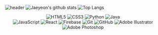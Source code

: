 ![header](https://capsule-render.vercel.app/api?type=waving&color=timeAuto&text=%20💗💖💖💗%20%20&height=200&fontSize=80)
![Jaeyeon's github stats](https://github-readme-stats.vercel.app/api?username=ParkJaeyeon0308&show_icons=true&theme=react)
![Top Langs](https://github-readme-stats.vercel.app/api/top-langs/?username=ParkJaeyeon0308&layout=compact&card_width=445&custom_title=most%20used%20languages%20&show_icons=true&theme=dracula)
<p align='center'>
<img alt="HTML5" src="https://img.shields.io/badge/html5%20-%23E34F26.svg?&style=for-the-badge&logo=html5&logoColor=white"/></a> 
<img alt="CSS3" src="https://img.shields.io/badge/css3%20-%231572B6.svg?&style=for-the-badge&logo=css3&logoColor=white"/></a> 
<img alt="Python" src="https://img.shields.io/badge/python%20-%2314354C.svg?&style=for-the-badge&logo=python&logoColor=white"/></a> 
<img alt="Java" src="https://img.shields.io/badge/java-%23ED8B00.svg?&style=for-the-badge&logo=java&logoColor=white"/></a> <br>
<img alt="JavaScript" src="https://img.shields.io/badge/javascript%20-%23323330.svg?&style=for-the-badge&logo=javascript&logoColor=%23F7DF1E"/></a> 
<img alt="React" src="https://img.shields.io/badge/react%20-%2320232a.svg?&style=for-the-badge&logo=react&logoColor=%2361DAFB"/></a> 
<img alt="Firebase" src="https://img.shields.io/badge/firebase%20-%23039BE5.svg?&style=for-the-badge&logo=firebase"/></a> 
<img alt="Git" src="https://img.shields.io/badge/git%20-%23F05033.svg?&style=for-the-badge&logo=git&logoColor=white"/></a> 
        <img alt="GitHub" src="https://img.shields.io/badge/github%20-%23121011.svg?&style=for-the-badge&logo=github&logoColor=white"/></a> 
<img alt="Adobe Illustrator" src="https://img.shields.io/badge/adobe%20illustrator%20-%23FF9A00.svg?&style=for-the-badge&logo=adobe%20illustrator&logoColor=white"/></a> 
<img alt="Adobe Photoshop" src="https://img.shields.io/badge/adobe%20photoshop%20-%2331A8FF.svg?&style=for-the-badge&logo=adobe%20photoshop&logoColor=white"/></a> <br>
        </p>
<br>

<!--<a href="mailto:jaeyeonJYP@gmail.com">
<img src="http://img.shields.io/badge/-Gmail-D14846?style=flat&logo=Medium&link=mailto:jaeyeonJYP@gmail.com"
        style="height : auto; margin-left : 10px; margin-right : 10px;"/>-->
</a>
